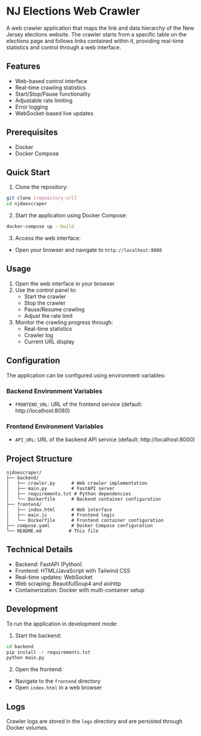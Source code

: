 # NJ Elections Web Crawler

A web crawler application that maps the link and data hierarchy of the New Jersey elections website. The crawler starts from a specific table on the elections page and follows links contained within it, providing real-time statistics and control through a web interface.

## Features

- Web-based control interface
- Real-time crawling statistics
- Start/Stop/Pause functionality
- Adjustable rate limiting
- Error logging
- WebSocket-based live updates

## Prerequisites

- Docker
- Docker Compose

## Quick Start

1. Clone the repository:
```bash
git clone [repository-url]
cd njdoescraper
```

2. Start the application using Docker Compose:
```bash
docker-compose up --build
```

3. Access the web interface:
- Open your browser and navigate to `http://localhost:8080`

## Usage

1. Open the web interface in your browser
2. Use the control panel to:
   - Start the crawler
   - Stop the crawler
   - Pause/Resume crawling
   - Adjust the rate limit
3. Monitor the crawling progress through:
   - Real-time statistics
   - Crawler log
   - Current URL display

## Configuration

The application can be configured using environment variables:

### Backend Environment Variables
- `FRONTEND_URL`: URL of the frontend service (default: http://localhost:8080)

### Frontend Environment Variables
- `API_URL`: URL of the backend API service (default: http://localhost:8000)

## Project Structure

```
njdoescraper/
├── backend/
│   ├── crawler.py      # Web crawler implementation
│   ├── main.py         # FastAPI server
│   ├── requirements.txt # Python dependencies
│   └── Dockerfile      # Backend container configuration
├── frontend/
│   ├── index.html      # Web interface
│   ├── main.js         # Frontend logic
│   └── Dockerfile      # Frontend container configuration
├── compose.yaml        # Docker Compose configuration
└── README.md          # This file
```

## Technical Details

- Backend: FastAPI (Python)
- Frontend: HTML/JavaScript with Tailwind CSS
- Real-time updates: WebSocket
- Web scraping: BeautifulSoup4 and aiohttp
- Containerization: Docker with multi-container setup

## Development

To run the application in development mode:

1. Start the backend:
```bash
cd backend
pip install -r requirements.txt
python main.py
```

2. Open the frontend:
- Navigate to the `frontend` directory
- Open `index.html` in a web browser

## Logs

Crawler logs are stored in the `logs` directory and are persisted through Docker volumes.
